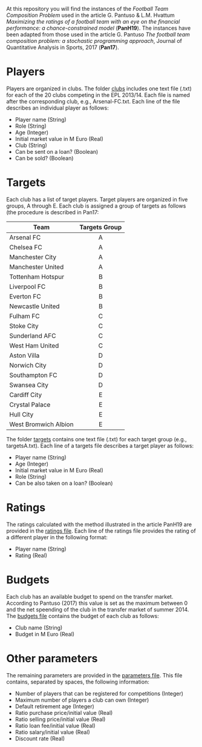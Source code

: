 At this repository you will find the instances of the *Football Team Composition Problem* used in the article G. Pantuso & L.M. Hvattum *Maximizing the ratings of a football team with an eye on the financial performance: a chance-constrained model* (**PanH19**).
The instances have been adapted from those used in the article G. Pantuso *The football team composition problem: a stochastic programming approach*, Journal of Quantitative Analysis in Sports, 2017 (**Pan17**).

# Players
Players are organized in clubs. The folder [clubs](./clubs) includes one text file (.txt) for each of the 20 clubs competing in the EPL 2013/14.
Each file is named after the corresponding club, e.g., Arsenal-FC.txt. Each line of the file describes an individual player as follows:

- Player name (String)
- Role (String)
- Age (Integer)
- Initial market value in M Euro (Real)
- Club (String)
- Can be sent on a loan? (Boolean)
- Can be sold? (Boolean) 

# Targets

Each club has a list of target players. Target players are organized in five groups, A through E. Each club is assigned a group of targets
as follows (the procedure is described in Pan17:

| Team | Targets Group |
| --- |:---:|
|Arsenal FC | A|
|Chelsea FC| A|
|Manchester City| A|
|Manchester United| A|
|Tottenham Hotspur| B| 
|Liverpool FC |B |
|Everton FC |B| 
|Newcastle United | B|
|Fulham FC |C| 
|Stoke City | C|
|Sunderland AFC |C| 
|West Ham United | C|
|Aston Villa |D|
|Norwich City |D|
|Southampton FC |D|
|Swansea City |D|
|Cardiff City |E|
|Crystal Palace |E|
|Hull City |E|
|West Bromwich Albion |E|

The folder [targets](./targets) contains one text file (.txt) for each target group (e.g., targetsA.txt).
Each line of a targets file describes a target player as follows:
- Player name (String)
- Age (Integer)
- Initial market value in M Euro (Real)
- Role (String)
- Can be also taken on a loan? (Boolean)

# Ratings

The ratings calculated with the method illustrated in the article PanH19 are provided in the [ratings file](./ratings.txt).
Each line of the ratings file provides the rating of a different player in the following format:
- Player name (String)
- Rating (Real)

# Budgets
Each club has an available budget to spend on the transfer market. According to Pantuso (2017) this value is set as the maximum between 0 and the net speending of the club in the transfer market of summer 2014. The [budgets file](budgets.txt) contains the budget of each club as follows:
- Club name (String)
- Budget in M Euro (Real)

# Other parameters

The remaining parameters are provided in the [parameters file](./default_parameters.txt).
This file contains, separated by spaces, the following information:
- Number of players that can be registered for competitions (Integer)
- Maximum number of players a club can own (Integer)
- Default retirement age (Integer)
- Ratio purchase price/initial value (Real)
- Ratio selling price/initial value (Real)
- Ratio loan fee/initial value (Real)
- Ratio salary/initial value (Real)
- Discount rate (Real)

